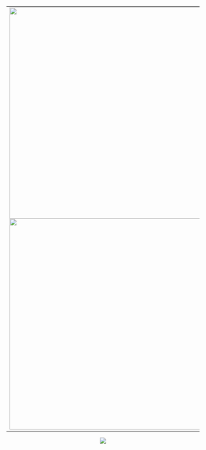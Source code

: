 <p align="center">
  <table>
  <tr>
      <td>
        <img width="550px" align="left" src="https://github-readme-stats.vercel.app/api?username=J053Fabi0&show_icons=true&hide_border=true&theme=darcula&bg_color=0d1117" />
        <img width="550px" src="https://github-readme-stats.vercel.app/api/top-langs/?username=J053Fabi0&layout=compact&hide_border=true&theme=darcula&bg_color=0d1117" />
      </td>
      <td>
        <img class="qr" src="https://i.ibb.co/9VWxpys/QR-Code-1616600565.png" alt="me" border="0" style="border-radius: 20px;" />
        <p align="center"><i>Text me on Telegram<i> 👋</p>
      </td>
  </tr> 
</table>
<td><img src="https://komarev.com/ghpvc/?username=J053Fabi0&color=blue" /></td>
</p>

